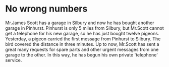 # No wrong numbers

Mr.James Scott has a garage in Silbury and now he has bought another garage in Pinhurst. Pinhurst is only 5 miles from Silbury, but Mr.Scott cannot get a telephone for his new garage, so he has just bought twelve pigeons. Yesterday, a pigeon carried the first message from Pinhurst to Silbury. The bird covered the distance in three minutes. Up to now, Mr.Scott has sent a great many requests for spare parts and other urgent messages from one garage to the other. In this way, he has begun his own private 'telephone' service.
